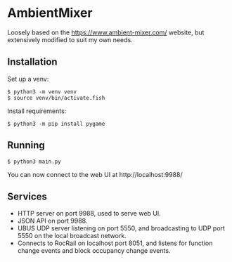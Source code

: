 # AmbientMixer

Loosely based on the https://www.ambient-mixer.com/ website, but extensively modified to suit my own needs.

## Installation

Set up a venv:
```
$ python3 -m venv venv
$ source venv/bin/activate.fish
```

Install requirements:
```
$ python3 -m pip install pygame
```

## Running

```
$ python3 main.py
```

You can now connect to the web UI at http://localhost:9988/

## Services

* HTTP server on port 9988, used to serve web UI.
* JSON API on port 9988.
* UBUS UDP server listening on port 5550, and broadcasting to UDP port 5550 on the local broadcast network.
* Connects to RocRail on localhost port 8051, and listens for function change events and block occupancy change events.
